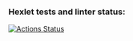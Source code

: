 ### Hexlet tests and linter status:
[![Actions Status](https://github.com/goshatravin/frontend-project-lvl2/workflows/hexlet-check/badge.svg)](https://github.com/goshatravin/frontend-project-lvl2/actions)